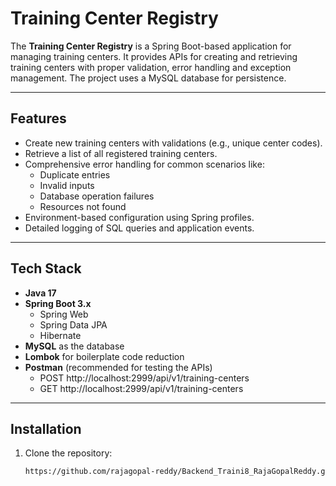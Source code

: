 # Training Center Registry

The **Training Center Registry** is a Spring Boot-based application for managing training centers. It provides APIs for creating and retrieving training centers with proper validation, error handling and exception management. The project uses a MySQL database for persistence.

---

## Features

- Create new training centers with validations (e.g., unique center codes).
- Retrieve a list of all registered training centers.
- Comprehensive error handling for common scenarios like:
  - Duplicate entries
  - Invalid inputs
  - Database operation failures
  - Resources not found
- Environment-based configuration using Spring profiles.
- Detailed logging of SQL queries and application events.

---

## Tech Stack

- **Java 17**
- **Spring Boot 3.x**
  - Spring Web
  - Spring Data JPA
  - Hibernate
- **MySQL** as the database
- **Lombok** for boilerplate code reduction
- **Postman** (recommended for testing the APIs)
  - POST http://localhost:2999/api/v1/training-centers
  - GET http://localhost:2999/api/v1/training-centers

---

## Installation

1. Clone the repository:
   ```bash
   https://github.com/rajagopal-reddy/Backend_Traini8_RajaGopalReddy.git
